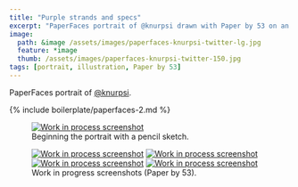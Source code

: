 ```yaml
---
title: "Purple strands and specs"
excerpt: "PaperFaces portrait of @knurpsi drawn with Paper by 53 on an iPad."
image: 
  path: &image /assets/images/paperfaces-knurpsi-twitter-lg.jpg 
  feature: *image
  thumb: /assets/images/paperfaces-knurpsi-twitter-150.jpg
tags: [portrait, illustration, Paper by 53]
---
```


PaperFaces portrait of <a href="http://twitter.com/knurpsi">@knurpsi</a>.

{% include boilerplate/paperfaces-2.md %}

<figure>
	<a href="{{ site.url }}/assets/images/paperfaces-knurpsi-process-1-lg.jpg"><img src="{{ site.url }}/assets/images/paperfaces-knurpsi-process-1-750.jpg" alt="Work in process screenshot"></a>
	<figcaption>Beginning the portrait with a pencil sketch.</figcaption>
</figure>

<figure class="half">
	<a href="{{ site.url }}/assets/images/paperfaces-knurpsi-process-2-lg.jpg"><img src="{{ site.url }}/assets/images/paperfaces-knurpsi-process-2-600.jpg" alt="Work in process screenshot"></a>
	<a href="{{ site.url }}/assets/images/paperfaces-knurpsi-process-3-lg.jpg"><img src="{{ site.url }}/assets/images/paperfaces-knurpsi-process-3-600.jpg" alt="Work in process screenshot"></a>
	<a href="{{ site.url }}/assets/images/paperfaces-knurpsi-process-4-lg.jpg"><img src="{{ site.url }}/assets/images/paperfaces-knurpsi-process-4-600.jpg" alt="Work in process screenshot"></a>
	<a href="{{ site.url }}/assets/images/paperfaces-knurpsi-process-5-lg.jpg"><img src="{{ site.url }}/assets/images/paperfaces-knurpsi-process-5-600.jpg" alt="Work in process screenshot"></a>
	<figcaption>Work in progress screenshots (Paper by 53).</figcaption>
</figure>